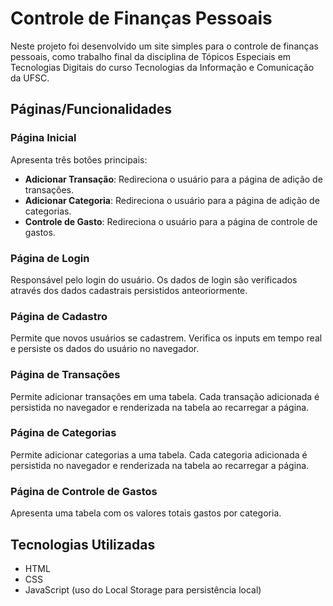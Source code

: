 # Controle de Finanças Pessoais

Neste projeto foi desenvolvido um site simples para o controle de finanças pessoais, como trabalho final
da disciplina de Tópicos Especiais em Tecnologias Digitais do curso Tecnologias da
Informação e Comunicação da UFSC. 

## Páginas/Funcionalidades

### Página Inicial

Apresenta três botões principais:

- **Adicionar Transação**: Redireciona o usuário para a página de adição de transações.
- **Adicionar Categoria**: Redireciona o usuário para a página de adição de categorias.
- **Controle de Gasto**: Redireciona o usuário para a página de controle de gastos.

### Página de Login

Responsável pelo login do usuário. Os dados de login são verificados através dos dados cadastrais persistidos anteoriormente.

### Página de Cadastro

Permite que novos usuários se cadastrem. Verifica os inputs em tempo real e persiste os dados do usuário no navegador.

### Página de Transações

Permite adicionar transações em uma tabela. Cada transação adicionada é persistida no navegador e renderizada na tabela ao recarregar a página.

### Página de Categorias

Permite adicionar categorias a uma tabela. Cada categoria adicionada é persistida no navegador e renderizada na tabela ao recarregar a página.

### Página de Controle de Gastos

Apresenta uma tabela com os valores totais gastos por categoria.

## Tecnologias Utilizadas

- HTML
- CSS
- JavaScript (uso do Local Storage para persistência local)

